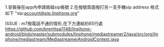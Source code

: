 1.安裝後在app內申請兩組sip帳號
2.在撥號頁面撥打另一支手機sip address 格式如下  "sip:account@sip.linphone.org"


ISSUE : m7撥電話不通的情形,在下方連結的65行處
https://github.com/brenttsai1148/linphone-android/blob/master/submodules/linphone/mediastreamer2/java/src/org/linphone/mediastream/MediastreamerAndroidContext.java